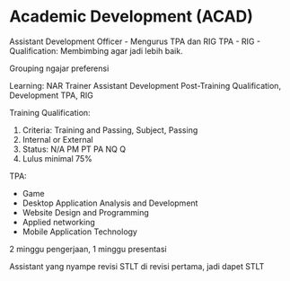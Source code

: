
# Academic Development (ACAD)
Assistant Development Officer - Mengurus TPA dan RIG
TPA - 
RIG - 
Qualification: Membimbing agar jadi lebih baik.

Grouping ngajar preferensi

Learning: NAR Trainer
Assistant Development Post-Training
Qualification, Development
TPA, RIG

Training Qualification:
1. Criteria: Training and Passing, Subject, Passing
2. Internal or External
3. Status: 
   N/A
   PM
   PT
   PA
   NQ
   Q
4. Lulus minimal 75%

TPA:
- Game
- Desktop Application Analysis and Development
- Website Design and Programming
- Applied networking
- Mobile Application Technology

2 minggu pengerjaan, 1 minggu presentasi

Assistant yang nyampe revisi STLT di revisi pertama, jadi dapet STLT

